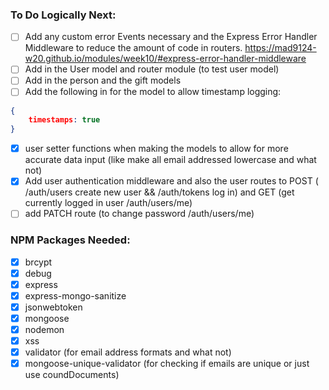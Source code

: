 ### To Do Logically Next:
- [ ] Add any custom error Events necessary and the Express Error Handler Middleware to reduce the amount of code in routers. https://mad9124-w20.github.io/modules/week10/#express-error-handler-middleware
- [ ] Add in the User model and router module (to test user model)
- [ ] Add in the person and the gift models
- [ ] Add the following in for the model to allow timestamp logging: 
````json
{
    timestamps: true
}
````
- [x] user setter functions when making the models to allow for more accurate data input (like make all email addressed lowercase and what not)
- [x] Add user authentication middleware and also the user routes to POST ( /auth/users create new user && /auth/tokens log in) and GET (get currently logged in user /auth/users/me)
- [ ] add PATCH route (to change password /auth/users/me)

### NPM Packages Needed:

- [x] brcypt
- [x] debug
- [x] express
- [x] express-mongo-sanitize
- [x] jsonwebtoken
- [x] mongoose
- [x] nodemon
- [x] xss
- [x] validator (for email address formats and what not)
- [x] mongoose-unique-validator (for checking if emails are unique or just use coundDocuments)